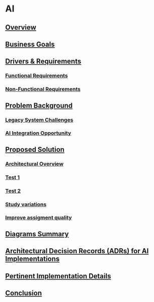 # AI  

## [Overview](1.Overview/readme)

## [Business Goals](2.Business-goals/readme)

## [Drivers & Requirements](3.Drivers-requirements/readme)
### [Functional Requirements](3.Drivers-requirements/functional-requirements.md)
### [Non-Functional Requirements](3.Drivers-requirements/non-functional-requirements.md)

## [Problem Background](4.Problem-background/readme)
### [Legacy System Challenges](4.Problem-background/legacy-system-challenges.md)
### [AI Integration Opportunity](4.Problem-background/ai-integration-opportunity.md)

## [Proposed Solution](5.Proposed-solution/readme)
### [Architectural Overview](5.Proposed-solution/architectural-overview.md)
### [Test 1](5.Proposed-solution/test1.md)
### [Test 2](5.Proposed-solution/test2.md)
### [Study variations](5.Proposed-solution/study-variations.md)
### [Improve assigment quality](5.Proposed-solution/improve-assignments.md)


## [Diagrams Summary](6.Diagrams/readme)

## [Architectural Decision Records (ADRs) for AI Implementations](7.ADRs/readme)

## [Pertinent Implementation Details](8.Implementation-details/readme)

## [Conclusion](9.Conclusion/readme)
